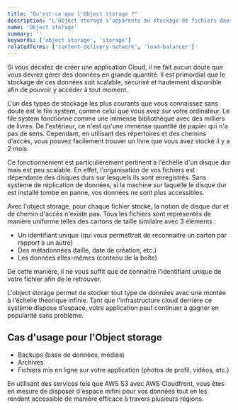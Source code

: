 ```yaml
---
title: "Qu'est-ce que l'Object storage ?"
description: "L'Object storage s'apparente au stockage de fichiers dans des cartons identiques étiquetés par rayonnage dans un entrepôt : faciles à retrouver et scalable à l'infini"
name: 'Object storage'
summary: ''
keywords: ['object storage', 'storage']
relatedTerms: ['content-delivery-network', 'load-balancer']
---
```


Si vous décidez de créer une application Cloud, il ne fait aucun doute que vous devrez gérer des données en grande quantité. Il est primordial que le stockage de ces données soit scalable, sécurisé et hautement disponible afin de pouvoir y accéder à tout moment.

L'un des types de stockage les plus courants que vous connaissez sans doute est le file system, comme celui que vous avez sur votre ordinateur. Le file system fonctionne comme une immense bibliothèque avec des milliers de livres. De l'extérieur, ce n'est qu'une immense quantité de papier qui n'a pas de sens. Cependant, en utilisant des répertoires et des chemins d'accès, vous pouvez facilement trouver un livre que vous avez stocké il y a 2 mois.

Ce fonctionnement est particulièrement pertinent à l'échelle d'un disque dur mais est peu scalable. En effet, l'organisation de vos fichiers est dépendante des disques durs sur lesquels ils sont enregistrés. Sans système de réplication de données, si la machine sur laquelle le disque dur est installé tombe en panne, vos données ne sont plus accessibles.

Avec l'object storage, pour chaque fichier stocké, la notion de disque dur et de chemin d'accès n'existe pas. Tous les fichiers sont représentés de manière uniforme telles des cartons de taille similaire avec 3 éléments :

- Un identifiant unique (qui vous permettrait de reconnaitre un carton par rapport à un autre)
- Des métadonnées (taille, date de création, etc.)
- Les données elles-mêmes (contenu de la boîte)

De cette manière, il ne vous suffit que de connaitre l'identifiant unique de votre fichier afin de le retrouver.

L'object storage permet de stocker tout type de données avec une montée à l'échelle théorique infinie. Tant que l'infrastructure cloud derrière ce système dispose d'espace, votre application peut continuer à gagner en popularité sans problème.

## Cas d'usage pour l'Object storage

- Backups (base de données, médias)
- Archives
- Fichiers mis en ligne sur votre application (photos de profil, vidéos, etc.)

En utilisant des services tels que AWS S3 avec AWS Cloudfront, vous êtes en mesure de disposer d'espace inifini pour vos données tout en les rendant accessible de manière efficace à travers plusieurs régions.
